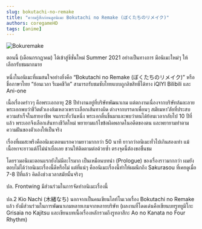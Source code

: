 ```yaml
---
slug: bokutachi-no-remake
title: "ความรู้สึกก่อนดูอนิเมะ Bokutachi no Remake (ぼくたちのリメイク)"
authors: coregameHD
tags: [anime]
---
```


![Bokuremake](https://res.cloudinary.com/kagamiweb/image/upload/v1631885020/blog/bokuremake.jpg)

ตอนนี้ (เดือนกรกฎาคม) ได้เข้าสู่ซีซั่นใหม่ Summer 2021 อย่างเป็นทางการ มีอนิเมะใหม่ๆ ให้เลือกรับชมมากมาย

หนึ่งในอนิเมะที่ผมสนใจอย่างยิ่งคือ “Bokutachi no Remake (ぼくたちのリメイク)” หรือชื่อภาษาไทย “ย้อนเวลา รีเมคชีวิต” สามารถรับชมซับไทยแบบถูกลิขสิทธิ์ได้ทาง iQIYI Bilibili และ Ani-one

<!-- truncate -->

เนื้อเรื่องคร่าวๆ คือพระเอกอายุ 28 ปีทำงานอยู่ที่บริษัทพัฒนาเกม แต่ตกงานเนื่องจากบริษัทล้มละลาย พระเอกพบว่าชีวิตตัวเองล้มเหลวเพราะเลือกเส้นทางผิด ต่างจากบรรดาเพื่อนๆ สมัยมหา’ลัยที่ประสบความสำเร็จในสายอาชีพ
จนกระทั่งวันหนึ่ง พระเอกตื่นขึ้นมาและพบว่าตนได้ย้อนเวลากลับไป 10 ปีที่แล้ว พระเอกจึงเลือกเส้นทางชีวิตใหม่ พยายามแก้ไขข้อผิดพลาดในอดีตของตน และพยายามทำตามความฝันของตัวเองให้เป็นจริง

เรื่องที่ผมสะพรึงคืออนิเมะตอนแรกความยาวมากกว่า 50 นาที ยาวกว่าอนิเมะทั่วไปเกินสองเท่า แม้เนื้อหาจะยาวแต่ก็ไม่น่าเบื่อเลย ชวนให้ติดตามต่อด้วยซ้ำ ตรงจุดนี้ต้องขอชื่นชม

โดยรวมอนิเมะตอนแรกยังไม่มีอะไรมาก เป็นเหมือนบทนำ (Prologue) ของเรื่องราวมากกว่า ผมยังตอบไม่ได้ว่าอนิเมะเรื่องนี้ดีหรือไม่ แต่ที่แน่ๆ คืออนิเมะเรื่องนี้ทำให้ผมนึกถึง Sakurasou ที่เคยดูเมื่อ 7-8 ปีที่แล้ว คิดถึงช่วงเวลาสมัยนั้นจริงๆ

ปล. Frontwing มีส่วนร่วมในการจัดทำอนิเมะเรื่องนี้

ปล.2 Kio Nachi (木緒なち) นอกจากเป็นคนเขียนไลท์โนเวลเรื่อง Bokutachi no Remake แล้ว ยังมีส่วนร่วมในการพัฒนาเกมหลายเกมจากหลายบริษัท (ผลงานที่โดดเด่นคือเขียนบทรูทยูมิโกะ Grisaia no Kajitsu และเขียนบทเนื้อเรื่องหลักรวมถึงรูทอาสึกะ Ao no Kanata no Four Rhythm)
